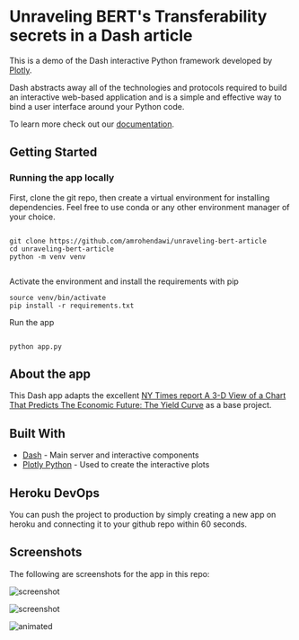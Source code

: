 # Unraveling BERT's Transferability secrets in a Dash article

This is a demo of the Dash interactive Python framework developed by [Plotly](https://plot.ly/).

Dash abstracts away all of the technologies and protocols required to build an interactive web-based application and is a simple and effective way to bind a user interface around your Python code.

To learn more check out our [documentation](https://plot.ly/dash).

## Getting Started

### Running the app locally

First, clone the git repo, then create a virtual environment for installing dependencies.
Feel free to use conda or any other environment manager of your choice.

```

git clone https://github.com/amrohendawi/unraveling-bert-article
cd unraveling-bert-article
python -m venv venv


```

Activate the environment and install the requirements with pip

```
source venv/bin/activate
pip install -r requirements.txt

```

Run the app

```

python app.py

```

## About the app

This Dash app adapts the excellent [NY Times report A 3-D View of a Chart That Predicts The Economic Future: The Yield Curve](https://www.nytimes.com/interactive/2015/03/19/upshot/3d-yield-curve-economic-growth.html) as a base project.

## Built With

- [Dash](https://dash.plot.ly/) - Main server and interactive components
- [Plotly Python](https://plot.ly/python/) - Used to create the interactive plots

## Heroku DevOps

You can push the project to production by simply creating a new app on heroku and connecting it to your github repo within 60 seconds.


## Screenshots

The following are screenshots for the app in this repo:

![screenshot](screenshots/screenshot1.png)

![screenshot](screenshots/screenshot2.png)

![animated](screenshots/dash-yield-curve-demo.gif)
